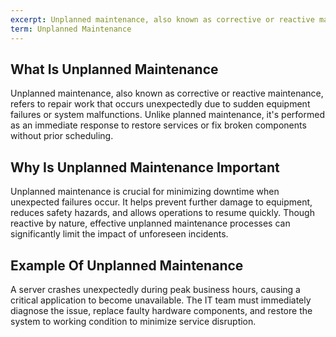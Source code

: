 ```yaml
---
excerpt: Unplanned maintenance, also known as corrective or reactive maintenance, refers to repair work that occurs unexpectedly due to sudden equipment failures or system malfunctions.
term: Unplanned Maintenance
---
```

## What Is Unplanned Maintenance

Unplanned maintenance, also known as corrective or reactive maintenance, refers to repair work that occurs unexpectedly due to sudden equipment failures or system malfunctions. Unlike planned maintenance, it's performed as an immediate response to restore services or fix broken components without prior scheduling.

## Why Is Unplanned Maintenance Important

Unplanned maintenance is crucial for minimizing downtime when unexpected failures occur. It helps prevent further damage to equipment, reduces safety hazards, and allows operations to resume quickly. Though reactive by nature, effective unplanned maintenance processes can significantly limit the impact of unforeseen incidents.

## Example Of Unplanned Maintenance

A server crashes unexpectedly during peak business hours, causing a critical application to become unavailable. The IT team must immediately diagnose the issue, replace faulty hardware components, and restore the system to working condition to minimize service disruption.